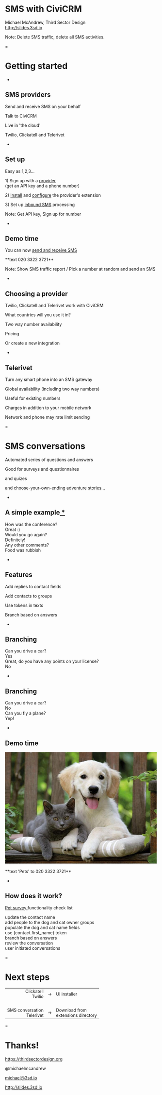 <div class="title">
<h1>SMS with CiviCRM</h1>
<p class="subtitle">Michael McAndrew, Third Sector Design<br/>
<a class="base01" href="http://slides.3sd.io">http://slides.3sd.io</a></p>
</div>

Note: Delete SMS traffic, delete all SMS activities.

=

# Getting started

-

## SMS providers

<p class="fragment">Send and receive SMS on your behalf</p>
<p class="fragment">Talk to CiviCRM</p>
<p class="fragment">Live in 'the cloud'</p>
<p class="fragment">Twilio, Clickatell and Telerivet</p>

-

## Set up

Easy as 1,2,3...

<p class="fragment">1) Sign up with a <a href="http://twilio.com">provider</a><br >(get an API key and a phone number)</p>
<p class="fragment">2) <a href=" http://sms.demo.3sd.io/civicrm/admin/extensions?reset=1">Install</a> and <a href="http://sms.demo.3sd.io/civicrm/admin/sms/provider?reset=1">configure</a> the provider's extension</p>
<p class="fragment">3) Set up <a href="https://www.twilio.com/console/phone-numbers/PN6ed1738ed475677d1388301a2200afc5">inbound SMS</a> processing</p>

Note: Get API key, Sign up for number

-

## Demo time

You can now <a href="http://sms.demo.3sd.io/civicrm/">send and receive SMS</a>

<p class="fragment">**text 020 3322 3721**</p>

Note: Show SMS traffic report / Pick a number at random and send an SMS

-

## Choosing a provider
<p class="fragment">Twilio, Clickatell and Telerivet work with CiviCRM</p>
<p class="fragment">What countries will you use it in?</p>
<p class="fragment">Two way number availability</p>
<p class="fragment">Pricing</p>
<p class="fragment">Or create a new integration</p>

-

## Telerivet
<p class="fragment">Turn any smart phone into an SMS gateway</p>
<p class="fragment">Global availability (including two way numbers)</p>
<p class="fragment">Useful for existing numbers</p>
<p class="fragment">Charges in addition to your mobile network</p>
<p class="fragment">Network and phone may rate limit sending</p>

=

# SMS conversations
<p class="fragment">Automated series of questions and answers</p>
<p class="fragment">Good for surveys and questionnaires</p>
<p class="fragment">and quizes</p>
<p class="fragment">and choose-your-own-ending adventure stories...</p>

-

## A simple example<a href="http://sms.demo.3sd.io/civicrm/sms/conversation/view?id=1"> * </a>

<div class="sms">
  <div class="fragment civi">How was the conference?</div>
  <div class="fragment contact">Great :)</div>
  <div class="fragment civi">Would you go again?</div>
  <div class="fragment contact">Definitely!</div>
  <div class="fragment civi">Any other comments?</div>
  <div class="fragment contact">Food was rubbish</div>
</div>

-

## Features
<p class="fragment">Add replies to contact fields</p>
<p class="fragment">Add contacts to groups</p>
<p class="fragment">Use tokens in texts</p>
<p class="fragment">Branch based on answers</p>

-

## Branching
<!-- -- data-transition="none" -->
<div class="sms">
  <div class="fragment civi">Can you drive a car?</div>
  <div class="fragment contact">Yes</div>
  <div class="fragment civi">Great, do you have any points on your license?</div>
  <div class="fragment contact">No</div>
</div>

-

## Branching
<!-- -- data-transition="none" -->
<div class="sms">
  <div class="civi">Can you drive a car?</div>
  <div class="fragment contact">No</div>
  <div class="fragment civi">Can you fly a plane?</div>
  <div class="fragment contact">Yep!</div>
</div>

-

## Demo time

<p>
  <img src="cute-dog-and-cat.png" style="width:500px;border: none;"/>
</p>
**text 'Pets' to 020 3322 3721**

-

## How does it work?

<a href="http://sms.demo.3sd.io/civicrm/sms/conversation/view?id=2">Pet survey </a> functionality check list

<div class=fragment><i class="fa- fa-check"></i> update the contact name</div>
<div class="fragment"><i class="fa- fa-check"></i> add people to the dog and cat owner groups</div>
<div class="fragment"><i class="fa- fa-check"></i> populate the dog and cat name fields</div>
<div class="fragment"><i class="fa- fa-check"></i> use {contact.first_name} token</div>
<div class="fragment"><i class="fa- fa-check"></i> branch based on answers</div>
<div class="fragment"><i class="fa- fa-check"></i> review the conversation</div>
<div class="fragment"><i class="fa- fa-check"></i> user initiated conversations</div>

=

# Next steps

<table class="layout">
  <tr>
    <td style="text-align: right;">Clickatell<br />Twilio</td>
    <td>&rarr;</td>
    <td>UI installer</td>
  </tr>
  <tr>
    <td>&nbsp;</td>
  </tr>
  <tr>
    <td style="text-align: right;">SMS conversation<br />Telerivet</td>
    <td>&rarr;</td>
    <td>Download from<br />extensions directory</td>
  </tr>
</table>

=

# Thanks!

<i class="fa fa-globe" aria-hidden="true"></i> <a class='base01'>https://thirdsectordesign.org</a>

<i class="fa fa-twitter" aria-hidden="true"></i> @michaelmcandrew

<i class="fa fa-envelope" aria-hidden="true"></i> michael@3sd.io

<i class="fa fa-television" aria-hidden="true"></i> <a class="base01" href="http://slides.3sd.io">http://slides.3sd.io</a></p>
